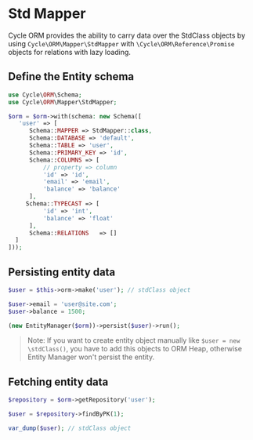 # Std Mapper

Cycle ORM provides the ability to carry data over the StdClass objects by using `Cycle\ORM\Mapper\StdMapper`
with `\Cycle\ORM\Reference\Promise` objects for relations with lazy loading.

## Define the Entity schema

```php
use Cycle\ORM\Schema;
use Cycle\ORM\Mapper\StdMapper;

$orm = $orm->with(schema: new Schema([
   'user' => [
      Schema::MAPPER => StdMapper::class,
      Schema::DATABASE => 'default',
      Schema::TABLE => 'user',
      Schema::PRIMARY_KEY => 'id',
      Schema::COLUMNS => [
          // property => column
          'id' => 'id',
          'email' => 'email',
          'balance' => 'balance'
      ],
     Schema::TYPECAST => [
          'id' => 'int',
          'balance' => 'float'
      ],
      Schema::RELATIONS   => []
  ]
]));
```

## Persisting entity data

```php
$user = $this->orm->make('user'); // stdClass object

$user->email = 'user@site.com';
$user->balance = 1500;

(new EntityManager($orm))->persist($user)->run();
```

> Note: If you want to create entity object manually like `$user = new \stdClass()`, you have to add this objects to 
> ORM Heap, otherwise Entity Manager won't persist the entity.

## Fetching entity data

```php
$repository = $orm->getRepository('user');

$user = $repository->findByPK(1);

var_dump($user); // stdClass object
```
